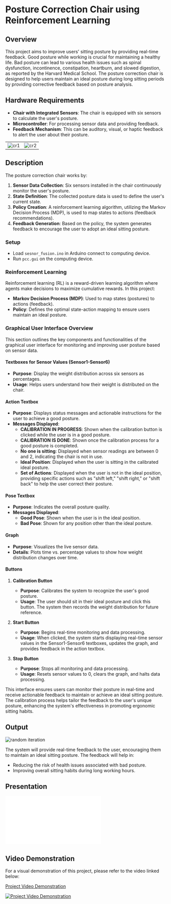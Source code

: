 # Posture Correction Chair using Reinforcement Learning

## Overview

This project aims to improve users' sitting posture by providing real-time feedback. Good posture while working is crucial for maintaining a healthy life. Bad posture can lead to various health issues such as spinal dysfunction, incontinence, constipation, heartburn, and slowed digestion, as reported by the Harvard Medical School. The posture correction chair is designed to help users maintain an ideal posture during long sitting periods by providing corrective feedback based on posture analysis.

## Hardware Requirements

- **Chair with Integrated Sensors**: The chair is equipped with six sensors to calculate the user's posture.
- **Microcontroller**: For processing sensor data and providing feedback.
- **Feedback Mechanism**: This can be auditory, visual, or haptic feedback to alert the user about their posture.

<table>
  <tr>
    <td><img src="https://github.com/dheerajkallakuri/Posture-Correction-Chair/assets/23552796/24804d8f-e95d-44ea-84fc-83855b29f499" alt="cr1" height="300"></td>
    <td><img src="https://github.com/dheerajkallakuri/Posture-Correction-Chair/assets/23552796/9034e26a-74a7-42c0-8b06-e797183cd3d1" alt="cr2" height="300"></td>
  </tr>
</table>

## Description

The posture correction chair works by:
1. **Sensor Data Collection**: Six sensors installed in the chair continuously monitor the user's posture.
2. **State Definition**: The collected posture data is used to define the user's current state.
3. **Policy Creation**: A reinforcement learning algorithm, utilizing the Markov Decision Process (MDP), is used to map states to actions (feedback recommendations).
4. **Feedback Generation**: Based on the policy, the system generates feedback to encourage the user to adopt an ideal sitting posture.

### Setup
- Load `sesnor_fusion.ino` in Arduino connect to computing device.
- Run `pcc.gui` on the computing device.

### Reinforcement Learning

Reinforcement learning (RL) is a reward-driven learning algorithm where agents make decisions to maximize cumulative rewards. In this project:
- **Markov Decision Process (MDP)**: Used to map states (postures) to actions (feedback).
- **Policy**: Defines the optimal state-action mapping to ensure users maintain an ideal posture.

### Graphical User Interface Overview

This section outlines the key components and functionalities of the graphical user interface for monitoring and improving user posture based on sensor data.

#### Textboxes for Sensor Values (Sensor1-Sensor6)
- **Purpose**: Display the weight distribution across six sensors as percentages.
- **Usage**: Helps users understand how their weight is distributed on the chair.

#### Action Textbox
- **Purpose**: Displays status messages and actionable instructions for the user to achieve a good posture.
- **Messages Displayed**:
  - **CALIBRATION IN PROGRESS**: Shown when the calibration button is clicked while the user is in a good posture.
  - **CALIBRATION IS DONE**: Shown once the calibration process for a good posture is completed.
  - **No one is sitting**: Displayed when sensor readings are between 0 and 2, indicating the chair is not in use.
  - **Ideal Position**: Displayed when the user is sitting in the calibrated ideal posture.
  - **Set of Actions**: Displayed when the user is not in the ideal position, providing specific actions such as "shift left," "shift right," or "shift back" to help the user correct their posture.

#### Pose Textbox
- **Purpose**: Indicates the overall posture quality.
- **Messages Displayed**:
  - **Good Pose**: Shown when the user is in the ideal position.
  - **Bad Pose**: Shown for any position other than the ideal posture.

#### Graph
- **Purpose**: Visualizes the live sensor data.
- **Details**: Plots time vs. percentage values to show how weight distribution changes over time.

#### Buttons
1. **Calibration Button**
   - **Purpose**: Calibrates the system to recognize the user's good posture.
   - **Usage**: The user should sit in their ideal posture and click this button. The system then records the weight distribution for future reference.
   
2. **Start Button**
   - **Purpose**: Begins real-time monitoring and data processing.
   - **Usage**: When clicked, the system starts displaying real-time sensor values in the Sensor1-Sensor6 textboxes, updates the graph, and provides feedback in the action textbox.
   
3. **Stop Button**
   - **Purpose**: Stops all monitoring and data processing.
   - **Usage**: Resets sensor values to 0, clears the graph, and halts data processing.

This interface ensures users can monitor their posture in real-time and receive actionable feedback to maintain or achieve an ideal sitting posture. The calibration process helps tailor the feedback to the user's unique posture, enhancing the system's effectiveness in promoting ergonomic sitting habits.

## Output

<img width="300" height="300" alt="random iteration" src="https://github.com/dheerajkallakuri/Posture-Correction-Chair/assets/23552796/0cefa011-6026-48d7-a88b-14ae2b2b8d22">

The system will provide real-time feedback to the user, encouraging them to maintain an ideal sitting posture. The feedback will help in:
- Reducing the risk of health issues associated with bad posture.
- Improving overall sitting habits during long working hours.

## Presentation

![Presentation Preview](Presentation.pdf)

## Video Demonstration

For a visual demonstration of this project, please refer to the video linked below:

[Project Video Demonstration](https://youtu.be/rPdr48VaFvE)

[![Project Video Demonstration](https://img.youtube.com/vi/rPdr48VaFvE/0.jpg)](https://www.youtube.com/watch?v=rPdr48VaFvE)


